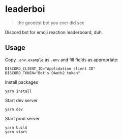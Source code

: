 # leaderboi

> the goodest bot you ever did see

Discord bot for emoji reaction leaderboard, duh.

## Usage

Copy `.env.example` as `.env` and fill fields as appropriate:

```
DISCORD_CLIENT_ID="Applidation client ID"
DISCORD_TOKEN="Bot's OAuth2 token"
```

Install packages

```
yarn install
```

Start dev server

```
yarn dev
```

Start prod server

```
yarn build
yarn start
```